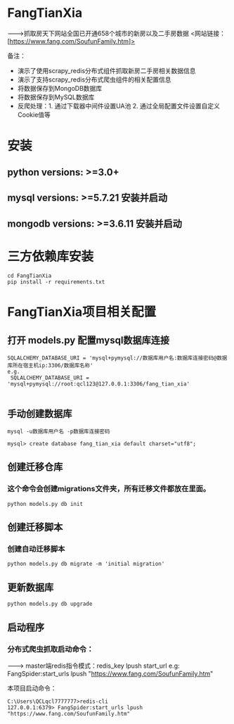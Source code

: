 # FangTianXia

--->抓取房天下网站全国已开通658个城市的新房以及二手房数据
<网站链接：[https://www.fang.com/SoufunFamily.htm]>

备注：
* 演示了使用scrapy_redis分布式组件抓取新房二手房相关数据信息
* 演示了支持scrapy_redis分布式爬虫组件的相关配置信息
* 将数据保存到MongoDB数据库
* 将数据保存到MySQL数据库
* 反爬处理：1. 通过下载器中间件设置UA池 2. 通过全局配置文件设置自定义Cookie值等

# 安装
## python versions: >=3.0+
## mysql versions: >=5.7.21  安装并启动
## mongodb versions: >=3.6.11  安装并启动

# 三方依赖库安装
```
cd FangTianXia
pip install -r requirements.txt
```

# FangTianXia项目相关配置
## 打开 models.py 配置mysql数据库连接
```
SQLALCHEMY_DATABASE_URI = 'mysql+pymysql://数据库用户名:数据库连接密码@数据库所在宿主机ip:3306/数据库名称'
e.g.
 SQLALCHEMY_DATABASE_URI = 'mysql+pymysql://root:qcl123@127.0.0.1:3306/fang_tian_xia'
 
```
## 手动创建数据库
```
mysql -u数据库用户名 -p数据库连接密码

mysql> create database fang_tian_xia default charset="utf8";

```
## 创建迁移仓库
### 这个命令会创建migrations文件夹，所有迁移文件都放在里面。
```
python models.py db init
```
## 创建迁移脚本
### 创建自动迁移脚本
```
python models.py db migrate -m 'initial migration'
```

## 更新数据库
```
python models.py db upgrade
```

## 启动程序
### 分布式爬虫抓取启动命令：
---> master端redis指令模式：redis_key lpush start_url
e.g:
    FangSpider:start_urls lpush "https://www.fang.com/SoufunFamily.htm"

本项目启动命令：
```
C:\Users\QCLqcl7777777>redis-cli
127.0.0.1:6379> FangSpider:start_urls lpush "https://www.fang.com/SoufunFamily.htm"  

```